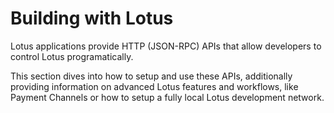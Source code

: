 # Building with Lotus

Lotus applications provide HTTP (JSON-RPC) APIs that allow developers to control Lotus programatically.

This section dives into how to setup and use these APIs, additionally providing information on advanced Lotus features and workflows, like Payment Channels or how to setup a fully local Lotus development network.
